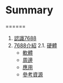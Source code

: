 # Summary
======
1. [認識7688](README.md)
2. [7688介紹](chap1-7688-intro.md)
   2.1.  [硬體](1.1-hardware.md)
   * [軟體](1.2-software.md)
   * [周邊](1.3-shield.md)
   * [應用](1.4-application.md)
   * [參考資源](1.5-reference.md)
	   


